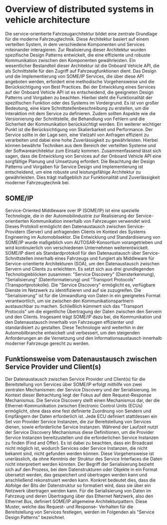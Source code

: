 # Overview of distributed systems in vehicle architecture

Die service-orientierte Fahrzeugarchitektur bildet eine zentrale Grundlage für die moderne Fahrzeugtechnik. Diese Architektur basiert auf einem verteilten System, in dem verschiedene Komponenten und Services miteinander interagieren. Zur Realisierung dieser Architektur wurden spezifische Design Patterns entwickelt, die eine effiziente und robuste Kommunikation zwischen den Komponenten gewährleisten. Ein wesentlicher Bestandteil dieser Architektur ist die Onboard Vehicle API, die als Schnittstelle für den Zugriff auf Fahrzeugfunktionen dient. Das Design und die Implementierung von SOME/IP Services, die über diese API angeboten werden, erfordert eine methodische Vorgehensweise und die Berücksichtigung von Best Practices. Bei der Entwicklung eines Services auf der Onboard Vehicle API ist es entscheidend, die geeigneten Design Patterns und Vorgaben zu beachten. Hierbei steht die Funktionalität der spezifischen Funktion oder des Systems im Vordergrund. Es ist von großer Bedeutung, eine klare Schnittstellenbeschreibung zu erstellen, um die Interaktion mit dem Service zu definieren. Zudem sollten Aspekte wie die Versionierung der Schnittstelle, die Behandlung von Fehlern und die Sicherheit der Kommunikation berücksichtigt werden. Ein weiterer wichtiger Punkt ist die Berücksichtigung von Skalierbarkeit und Performance. Der Service sollte in der Lage sein, eine Vielzahl von Anfragen effizient zu verarbeiten und dabei eine hohe Zuverlässigkeit zu gewährleisten. Hierbei können bewährte Techniken aus dem Bereich der verteilten Systeme und der Softwarearchitektur zum Einsatz kommen. Zusammenfassend lässt sich sagen, dass die Entwicklung von Services auf der Onboard Vehicle API eine sorgfältige Planung und Umsetzung erfordert. Die Beachtung der Design Patterns und Vorgaben für Service Design und Implementierung ist entscheidend, um eine robuste und leistungsfähige Architektur zu gewährleisten. Dies trägt maßgeblich zur Funktionalität und Zuverlässigkeit moderner Fahrzeugtechnik bei.

## SOME/IP

Service-Oriented Middleware over IP (SOME/IP) ist eine spezielle Technologie, die in der Automobilindustrie zur Realisierung der Service-orientierten Kommunikation innerhalb von Fahrzeugen verwendet wird. Dieses Protokoll ermöglicht den Datenaustausch zwischen Service-Providern (Server) und anfragenden Clients im Kontext des Systems Engineering im Automobilsektor. Die Entwicklung und Standardisierung von SOME/IP wurde maßgeblich vom AUTOSAR-Konsortium vorangetrieben und wird kontinuierlich von verschiedenen Unternehmen weiterentwickelt. SOME/IP dient als Standardprotokoll für den Datenaustausch über Service-Schnittstellen innerhalb eines Fahrzeugs und fungiert als Middleware für Service-orientierte Architekturen (SOA), um den Datenaustausch zwischen Servern und Clients zu erleichtern. Es setzt sich aus drei grundlegenden Technologieblöcken zusammen: "Service Discovery" (Diensterkennung), "Serialisierung" (Datenformatierung) und "Transport Protocols" (Transportprotokolle). Die "Service Discovery" ermöglicht es, verfügbare Dienste im Netzwerk zu identifizieren und auf sie zuzugreifen. Die "Serialisierung" ist für die Umwandlung von Daten in ein geeignetes Format verantwortlich, um sie zwischen den Kommunikationspartnern austauschbar zu machen. Schließlich kümmert sich das "Transport Protocols" um die eigentliche Übertragung der Daten zwischen den Servern und den Clients. Insgesamt trägt SOME/IP dazu bei, die Kommunikation und den Datenaustausch innerhalb von Fahrzeugen effizienter und standardisiert zu gestalten. Diese Technologie wird weiterhin in der Automobilbranche entwickelt und verbessert, um den steigenden Anforderungen an die Vernetzung und den Informationsaustausch innerhalb moderner Fahrzeuge gerecht zu werden.

## Funktionsweise vom Datenaustausch zwischen Service Provider und Client(s)

Der Datenaustausch zwischen Service Provider und Client(s) für die Bereitstellung von Services über SOME/IP erfolgt mithilfe von zwei zentralen Mechanismen: der Service Discovery und der Serialisierung. Im Kontext dieser Betrachtung liegt der Fokus auf dem Request-Response Mechanismus. Die Service Discovery stellt einen Mechanismus dar, der die Ethernet-Kommunikation zwischen Electronic Control Units (ECUs) ermöglicht, ohne dass eine fest definierte Zuordnung von Sendern und Empfängern der Daten erforderlich ist. Jede ECU definiert stattdessen ein Set von Provider Service Instanzen, die zur Bereitstellung von Services dienen, sowie erforderliche Service Instanzen. Während der Laufzeit nutzt der Service Discovery Mechanismus diese Definitionen, um die Provider Service Instanzen bereitzustellen und die erforderlichen Service Instanzen zu finden (Find and Offer). Es ist dabei zu beachten, dass ein Broadcast nicht möglich ist, wodurch Services oder Service Instanzen, die nicht bekannt sind, nicht gefunden werden können. Diese Vorgehensweise ist unerlässlich, da ohne Kenntnis der Struktur des Service Interfaces die Daten nicht interpretiert werden könnten. Der Begriff der Serialisierung bezieht sich auf den Prozess, bei dem Datenstrukturen oder Objekte in ein Format übersetzt werden, das gespeichert und übertragen werden kann und anschließend rekonstruiert werden kann. Konkret bedeutet dies, dass die Abfolge der Bits der Datenstruktur so formatiert wird, dass sie über ein Netzwerk übertragen werden kann. Für die Serialisierung von Daten im Fahrzeug und deren Übertragung über das Ethernet Netzwerk, also den Ethernet Bus, definiert SOME/IP allgemeine Architekturpattern. Diese Muster, welche das Request- und Response- Verhalten für die Bereitstellung von Services festlegen, werden im Folgenden als "Service Design Patterns" bezeichnet.
